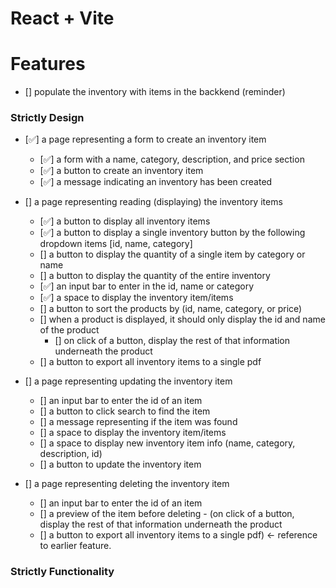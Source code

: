 # React + Vite

# Features

-   [] populate the inventory with items in the backkend (reminder)

### Strictly Design

-   [✅] a page representing a form to create an inventory item

    -   [✅] a form with a name, category, description, and price section
    -   [✅] a button to create an inventory item
    -   [✅] a message indicating an inventory has been created

-   [] a page representing reading (displaying) the inventory items

    -   [✅] a button to display all inventory items
    -   [✅] a button to display a single inventory button by the following dropdown items [id, name, category]
    -   [] a button to display the quantity of a single item by category or name
    -   [] a button to display the quantity of the entire inventory
    -   [✅] an input bar to enter in the id, name or category
    -   [✅] a space to display the inventory item/items
    -   [] a button to sort the products by (id, name, category, or price)
    -   [] when a product is displayed, it should only display the id and name of the product
        -   [] on click of a button, display the rest of that information underneath the product
    -   [] a button to export all inventory items to a single pdf

-   [] a page representing updating the inventory item

    -   [] an input bar to enter the id of an item
    -   [] a button to click search to find the item
    -   [] a message representing if the item was found
    -   [] a space to display the inventory item/items
    -   [] a space to display new inventory item info (name, category, description, id)
    -   [] a button to update the inventory item

-   [] a page representing deleting the inventory item
    -   [] an input bar to enter the id of an item
    -   [] a preview of the item before deleting - (on click of a button, display the rest of that information underneath the product
    -   [] a button to export all inventory items to a single pdf) <- reference to earlier feature.

### Strictly Functionality
